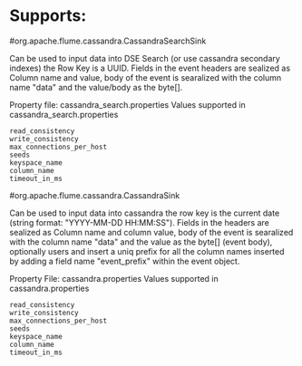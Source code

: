 Supports:
=========

#org.apache.flume.cassandra.CassandraSearchSink

Can be used to input data into DSE Search (or use cassandra secondary indexes) the Row Key is a UUID. Fields in the event headers are sealized as Column name and value, body of the event is searalized with the column name "data" and the value/body as the byte[].

Property file: cassandra_search.properties
Values supported in cassandra_search.properties
```
read_consistency
write_consistency
max_connections_per_host
seeds
keyspace_name
column_name
timeout_in_ms
```

#org.apache.flume.cassandra.CassandraSink

Can be used to input data into cassandra the row key is the current date (string format: "YYYY-MM-DD HH:MM:SS"). Fields in the headers are sealized as Column name and column value, body of the event is searalized with the column name "data" and the value as the byte[] (event body), optionally users and insert a uniq prefix for all the column names inserted by adding a field name "event_prefix" within the event object. 

Property File: cassandra.properties
Values supported in cassandra.properties
```
read_consistency
write_consistency
max_connections_per_host
seeds
keyspace_name
column_name
timeout_in_ms
```
